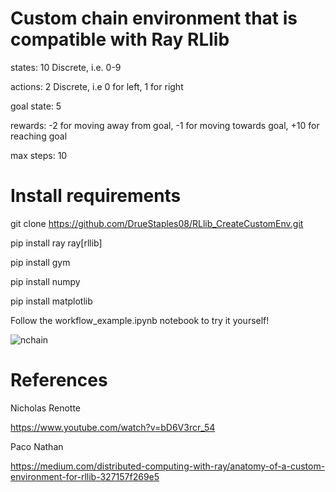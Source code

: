 # Custom chain environment that is compatible with Ray RLlib 

states: 10 Discrete, i.e. 0-9

actions: 2 Discrete, i.e 0 for left, 1 for right

goal state: 5

rewards: -2 for moving away from goal, -1 for moving towards goal, +10 for reaching goal

max steps: 10


# Install requirements


git clone https://github.com/DrueStaples08/RLlib_CreateCustomEnv.git

pip install ray ray[rllib]

pip install gym

pip install numpy

pip install matplotlib


Follow the workflow_example.ipynb notebook to try it yourself!

![nchain](https://user-images.githubusercontent.com/48110880/143995995-829006d7-ffff-4ef7-9c44-34064e2d25a3.png)


# References
Nicholas Renotte

https://www.youtube.com/watch?v=bD6V3rcr_54


Paco Nathan

https://medium.com/distributed-computing-with-ray/anatomy-of-a-custom-environment-for-rllib-327157f269e5
